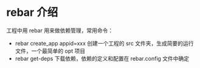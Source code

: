 # rebar 介绍

工程中用 rebar 用来做依赖管理，常用命令：

- rebar create_app appid=xxx 创建一个工程的 src 文件夹，生成简要的运行文件，一个最简单的 opt 项目
- rebar get-deps 下载依赖，依赖的定义和配置在 rebar.config 文件中确定
